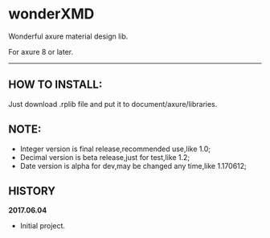 # wonderXMD
Wonderful axure material design lib.

For axure 8 or later.

***
## HOW TO INSTALL:
Just download .rplib file and put it to document/axure/libraries. 

## NOTE:
* Integer version is final release,recommended use,like 1.0;
* Decimal version is beta release,just for test,like 1.2;
* Date version is alpha for dev,may be changed any time,like 1.170612;

## HISTORY

**2017.06.04**
* Initial project.
